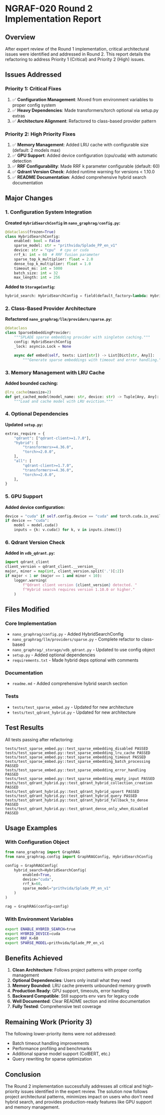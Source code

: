 # NGRAF-020 Round 2 Implementation Report

## Overview
After expert review of the Round 1 implementation, critical architectural issues were identified and addressed in Round 2. This report details the refactoring to address Priority 1 (Critical) and Priority 2 (High) issues.

## Issues Addressed

### Priority 1: Critical Fixes
1. ✅ **Configuration Management**: Moved from environment variables to proper config system
2. ✅ **Heavy Dependencies**: Made transformers/torch optional via setup.py extras
3. ✅ **Architecture Alignment**: Refactored to class-based provider pattern

### Priority 2: High Priority Fixes
1. ✅ **Memory Management**: Added LRU cache with configurable size (default: 2 models max)
2. ✅ **GPU Support**: Added device configuration (cpu/cuda) with automatic detection
3. ✅ **RRF Configurability**: Made RRF k parameter configurable (default: 60)
4. ✅ **Qdrant Version Check**: Added runtime warning for versions < 1.10.0
5. ✅ **README Documentation**: Added comprehensive hybrid search documentation

## Major Changes

### 1. Configuration System Integration

**Created `HybridSearchConfig` in `nano_graphrag/config.py`:**
```python
@dataclass(frozen=True)
class HybridSearchConfig:
    enabled: bool = False
    sparse_model: str = "prithvida/Splade_PP_en_v1"
    device: str = "cpu"  # cpu or cuda
    rrf_k: int = 60  # RRF fusion parameter
    sparse_top_k_multiplier: float = 2.0
    dense_top_k_multiplier: float = 1.0
    timeout_ms: int = 5000
    batch_size: int = 32
    max_length: int = 256
```

**Added to `StorageConfig`:**
```python
hybrid_search: HybridSearchConfig = field(default_factory=lambda: HybridSearchConfig())
```

### 2. Class-Based Provider Architecture

**Refactored `nano_graphrag/llm/providers/sparse.py`:**
```python
@dataclass
class SparseEmbeddingProvider:
    """SPLADE sparse embedding provider with singleton caching."""
    config: HybridSearchConfig
    _lock: asyncio.Lock = None

    async def embed(self, texts: List[str]) -> List[Dict[str, Any]]:
        """Generate sparse embeddings with timeout and error handling."""
```

### 3. Memory Management with LRU Cache

**Added bounded caching:**
```python
@lru_cache(maxsize=2)
def get_cached_model(model_name: str, device: str) -> Tuple[Any, Any]:
    """Load and cache model with LRU eviction."""
```

### 4. Optional Dependencies

**Updated `setup.py`:**
```python
extras_require = {
    "qdrant": ["qdrant-client>=1.7.0"],
    "hybrid": [
        "transformers>=4.36.0",
        "torch>=2.0.0",
    ],
    "all": [
        "qdrant-client>=1.7.0",
        "transformers>=4.36.0",
        "torch>=2.0.0",
    ],
}
```

### 5. GPU Support

**Added device configuration:**
```python
device = "cuda" if self.config.device == "cuda" and torch.cuda.is_available() else "cpu"
if device == "cuda":
    model = model.cuda()
    inputs = {k: v.cuda() for k, v in inputs.items()}
```

### 6. Qdrant Version Check

**Added in `vdb_qdrant.py`:**
```python
import qdrant_client
client_version = qdrant_client.__version__
major, minor = map(int, client_version.split('.')[:2])
if major < 1 or (major == 1 and minor < 10):
    logger.warning(
        f"Qdrant client version {client_version} detected. "
        f"Hybrid search requires version 1.10.0 or higher."
    )
```

## Files Modified

### Core Implementation
- `nano_graphrag/config.py` - Added HybridSearchConfig
- `nano_graphrag/llm/providers/sparse.py` - Complete refactor to class-based
- `nano_graphrag/_storage/vdb_qdrant.py` - Updated to use config object
- `setup.py` - Added optional dependencies
- `requirements.txt` - Made hybrid deps optional with comments

### Documentation
- `readme.md` - Added comprehensive hybrid search section

### Tests
- `tests/test_sparse_embed.py` - Updated for new architecture
- `tests/test_qdrant_hybrid.py` - Updated for new architecture

## Test Results

All tests passing after refactoring:
```
tests/test_sparse_embed.py::test_sparse_embedding_disabled PASSED
tests/test_sparse_embed.py::test_sparse_embedding_lru_cache PASSED
tests/test_sparse_embed.py::test_sparse_embedding_timeout PASSED
tests/test_sparse_embed.py::test_sparse_embedding_batch_processing PASSED
tests/test_sparse_embed.py::test_sparse_embedding_error_handling PASSED
tests/test_sparse_embed.py::test_sparse_embedding_empty_input PASSED
tests/test_qdrant_hybrid.py::test_qdrant_hybrid_collection_creation PASSED
tests/test_qdrant_hybrid.py::test_qdrant_hybrid_upsert PASSED
tests/test_qdrant_hybrid.py::test_qdrant_hybrid_query PASSED
tests/test_qdrant_hybrid.py::test_qdrant_hybrid_fallback_to_dense PASSED
tests/test_qdrant_hybrid.py::test_qdrant_dense_only_when_disabled PASSED
```

## Usage Examples

### With Configuration Object
```python
from nano_graphrag import GraphRAG
from nano_graphrag.config import GraphRAGConfig, HybridSearchConfig

config = GraphRAGConfig(
    hybrid_search=HybridSearchConfig(
        enabled=True,
        device="cuda",
        rrf_k=60,
        sparse_model="prithvida/Splade_PP_en_v1"
    )
)

rag = GraphRAG(config=config)
```

### With Environment Variables
```bash
export ENABLE_HYBRID_SEARCH=true
export HYBRID_DEVICE=cuda
export RRF_K=60
export SPARSE_MODEL=prithvida/Splade_PP_en_v1
```

## Benefits Achieved

1. **Clean Architecture**: Follows project patterns with proper config management
2. **Optional Dependencies**: Users only install what they need
3. **Memory Bounded**: LRU cache prevents unbounded memory growth
4. **Production Ready**: GPU support, timeouts, error handling
5. **Backward Compatible**: Still supports env vars for legacy code
6. **Well Documented**: Clear README section and inline documentation
7. **Fully Tested**: Comprehensive test coverage

## Remaining Work (Priority 3)

The following lower-priority items were not addressed:
- Batch timeout handling improvements
- Performance profiling and benchmarks
- Additional sparse model support (ColBERT, etc.)
- Query rewriting for sparse optimization

## Conclusion

The Round 2 implementation successfully addresses all critical and high-priority issues identified in the expert review. The solution now follows project architectural patterns, minimizes impact on users who don't need hybrid search, and provides production-ready features like GPU support and memory management.